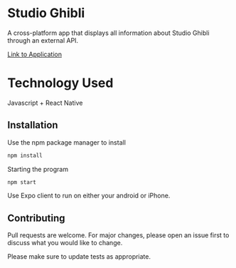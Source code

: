 # Studio Ghibli

A cross-platform app that displays all information about Studio Ghibli through an external API.

[Link to Application](https://expo.io/@prexxla/studio-ghibli-app.)

# Technology Used

Javascript + React Native



## Installation

Use the npm package manager to install

```bash
npm install
```

Starting the program
```bash
npm start
```

Use Expo client to run on either your android or iPhone.



## Contributing
Pull requests are welcome. For major changes, please open an issue first to discuss what you would like to change.

Please make sure to update tests as appropriate.
